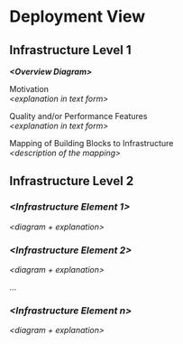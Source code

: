 # Deployment View

## Infrastructure Level 1

***&lt;Overview Diagram&gt;***

Motivation  
*&lt;explanation in text form&gt;*

Quality and/or Performance Features  
*&lt;explanation in text form&gt;*

Mapping of Building Blocks to Infrastructure  
*&lt;description of the mapping&gt;*

## Infrastructure Level 2

### *&lt;Infrastructure Element 1&gt;*

*&lt;diagram + explanation&gt;*

### *&lt;Infrastructure Element 2&gt;*

*&lt;diagram + explanation&gt;*

…

### *&lt;Infrastructure Element n&gt;*

*&lt;diagram + explanation&gt;*
